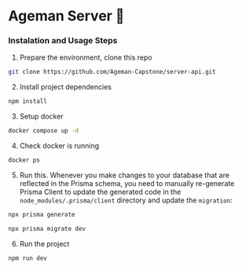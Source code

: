 # Ageman Server 🥗

### Instalation and Usage Steps

1. Prepare the environment, clone this repo

```sh
git clone https://github.com/Ageman-Capstone/server-api.git
```

2. Install project dependencies

```sh
npm install
```

3. Setup docker

```sh
docker compose up -d
```

4. Check docker is running

```sh
docker ps
```

5. Run this. Whenever you make changes to your database that are reflected in the Prisma schema, you need to manually re-generate Prisma Client to update the generated code in the `node_modules/.prisma/client` directory and update the `migration`:

```sh
npx prisma generate
```

```sh
npx prisma migrate dev
```

6. Run the project

```sh
npm run dev
```